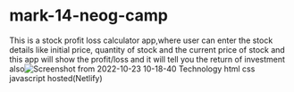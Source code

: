 # mark-14-neog-camp
This is a stock profit loss calculator app,where user can enter the stock details like initial price, quantity of stock and the current 
price of stock and this app will show the profit/loss and it will tell you the return of investment also![Screenshot from 2022-10-23 10-18-40](https://user-images.githubusercontent.com/84988287/197374448-1243bb82-8e63-4f27-b5bc-e0cacbfb442f.png)
Technology
html
css
javascript
hosted(Netlify)
